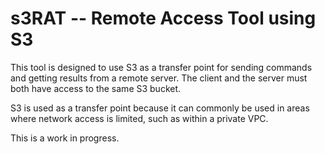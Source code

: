 # s3RAT -- Remote Access Tool using S3

This tool is designed to use S3 as a transfer point for sending commands and 
getting results from a remote server.  The client and the server must both have
access to the same S3 bucket.

S3 is used as a transfer point because it can commonly be used in areas where
network access is limited, such as within a private VPC.

This is a work in progress.
